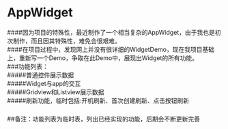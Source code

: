 # AppWidget<br>

####因为项目的特殊性，最近制作了一个相当复杂的AppWidget，由于我也是初次制作，而且因其特殊性，难免会很艰难。<br>
####在项目过程中，发现网上并没有很详细的WidgetDemo，现在我项目基础上，重新写一个Demo，争取在此Demo中，展现出Widget的所有功能。<br>
###功能列表：<br>
#####普通控件展示数据<br>
#####Widget与app的交互<br>
#####Gridview和Listview展示数据<br>
#####刷新功能，临时包括:开机刷新、首次创建刷新、点击按钮刷新<br>
#####
##备注：功能列表为临时表，列出已经实现的功能，后期会不断更新完善


